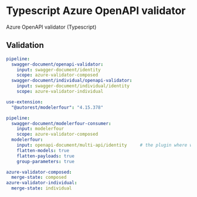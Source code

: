 # Typescript Azure OpenAPI validator

Azure OpenAPI validator (Typescript)

## Validation

``` yaml $(azure-validator) && !$(v3)
pipeline:
  swagger-document/openapi-validator:
    input: swagger-document/identity
    scope: azure-validator-composed
  swagger-document/individual/openapi-validator:
    input: swagger-document/individual/identity
    scope: azure-validator-individual  
```

``` yaml $(azure-validator) && $(v3)
use-extension:
  "@autorest/modelerfour": "4.15.378"

pipeline:
  swagger-document/modelerfour-consumer:
    input: modelerfour
    scope: azure-validator-composed
  modelerfour:
    input: openapi-document/multi-api/identity     # the plugin where we get inputs from
    flatten-models: true
    flatten-payloads: true
    group-parameters: true
```

``` yaml $(azure-validator)
azure-validator-composed:
  merge-state: composed
azure-validator-individual:
  merge-state: individual
```
